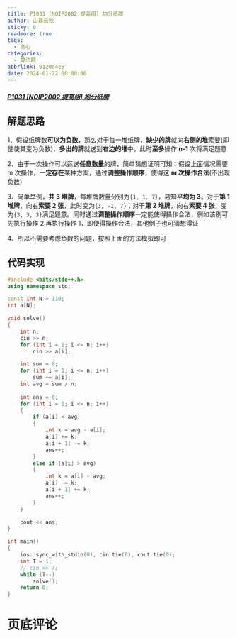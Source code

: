 ```yaml
---
title: P1031 [NOIP2002 提高组] 均分纸牌
author: 山暮云秋
sticky: 0
readmore: true
tags:
  - 贪心
categories:
  - 算法题
abbrlink: 9120d4e8
date: 2024-01-22 00:00:00
---
```


##### [P1031 [NOIP2002 提高组] 均分纸牌](https://www.luogu.com.cn/problem/P1031)

<!-- more -->

## 解题思路

1、假设纸牌数**可以为负数**，那么对于每一堆纸牌，**缺少的牌**就向**右侧的堆**索要(即使使其变为负数)，**多出的牌**就送到**右边的堆**中，此时**至多**操作 **n-1** 次将满足题意  

2、由于一次操作可以运送**任意数量**的牌，简单猜想证明可知：假设上面情况需要 m 次操作，**一定存在**某种方案，通过**调整操作顺序**，使得这 **m 次操作合法**(不出现负数)  

3、简单举例，**共 3 堆牌**，每堆牌数量分别为`{1, 1, 7}`，易知**平均为 3**。对于**第 1 堆牌**，向右**索要 2 张**，此时变为`{3, -1, 7}`；对于**第 2 堆牌**，向右**索要 4 张**，变为`{3, 3, 3}`满足题意。同时通过**调整操作顺序**一定能使得操作合法，例如该例可先执行操作 2 再执行操作 1，即使得操作合法，其他例子也可猜想得证  

4、所以不需要考虑负数的问题，按照上面的方法模拟即可

## 代码实现

```cpp
#include <bits/stdc++.h>
using namespace std;

const int N = 110;
int a[N];

void solve()
{
    int n;
    cin >> n;
    for (int i = 1; i <= n; i++)
        cin >> a[i];

    int sum = 0;
    for (int i = 1; i <= n; i++)
        sum += a[i];
    int avg = sum / n;
    
    int ans = 0;
    for (int i = 1; i <= n; i++)
    {
        if (a[i] < avg)
        {
            int k = avg - a[i];
            a[i] += k;
            a[i + 1] -= k;
            ans++;
        }
        else if (a[i] > avg)
        {
            int k = a[i] - avg;
            a[i] -= k;
            a[i + 1] += k;
            ans++;
        }
    }

    cout << ans;
}

int main()
{
    ios::sync_with_stdio(0), cin.tie(0), cout.tie(0);
    int T = 1;
    // cin >> T;
    while (T--)
        solve();
    return 0;
}
```

# 页底评论
